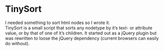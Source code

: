 <!--
  id: 2240
  slug: tinysort
  type: fortpolio
  excerpt: <p>A sorting script I wrote and maintain.</p>
  categories: javascript, frontend, open source
  tags: Javascript, jQuery, JSDoc
  clients: 
  collaboration: 
  prizes: 
  thumbnail: tinysort.jpg
  image: tinysort.jpg
  images: tinysort.jpg
  inCv: false
  inPortfolio: true
  dateFrom: 2008-05-01
  dateTo: 2014-04-01
-->

# TinySort

<p>I needed something to sort html nodes so I wrote it.<br />
TinySort is a small script that sorts any nodetype by it&#8217;s text- or attribute value, or by that of one of it&#8217;s children. It started out as a jQuery plugin but was rewritten to loose the jQuery dependency (current browsers can easily do without).</p>
